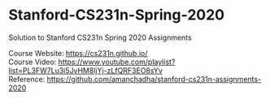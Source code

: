 # Stanford-CS231n-Spring-2020
Solution to Stanford CS231n Spring 2020 Assignments

Course Website: https://cs231n.github.io/ \
Course Video: https://www.youtube.com/playlist?list=PL3FW7Lu3i5JvHM8ljYj-zLfQRF3EO8sYv \
Reference: https://github.com/amanchadha/stanford-cs231n-assignments-2020
